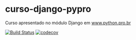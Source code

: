 # curso-django-pypro
Curso apresentado no módulo Django em www.python.pro.br

[![Build Status](https://travis-ci.com/E-nigmum/curso-django-pypro.svg?branch=main)](https://travis-ci.com/E-nigmum/curso-django-pypro)
[![codecov](https://codecov.io/gh/Baihanu/curso-django-pypro/branch/main/graph/badge.svg?token=CQLV2XU344)](https://codecov.io/gh/Baihanu/curso-django-pypro)
